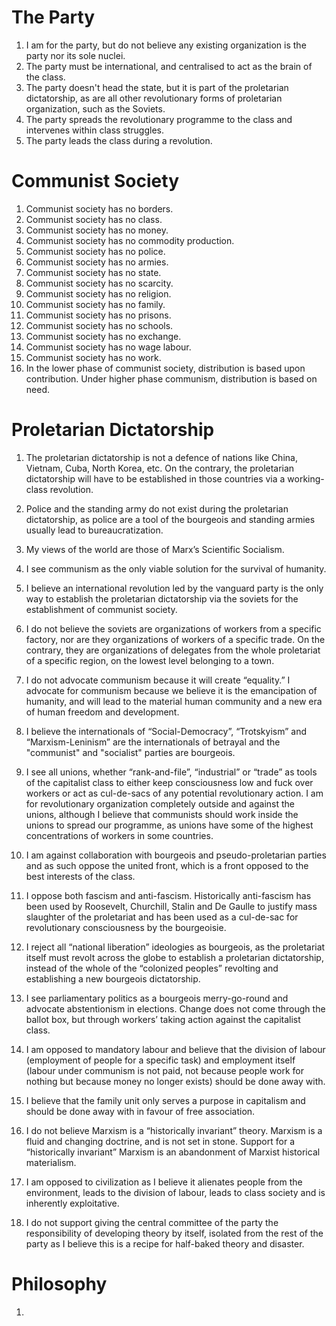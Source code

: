 # The Party
1. I am for the party, but do not believe any existing organization is the party nor its sole nuclei.
2. The party must be international, and centralised to act as the brain of the class.
3. The party doesn't head the state, but it is part of the proletarian dictatorship, as are all other revolutionary forms of proletarian organization, such as the Soviets.
4. The party spreads the revolutionary programme to the class and intervenes within class struggles.
5. The party leads the class during a revolution.

# Communist Society
1. Communist society has no borders. 
2. Communist society has no class. 
3. Communist society has no money. 
4. Communist society has no commodity production. 
5. Communist society has no police. 
6. Communist society has no armies. 
7. Communist society has no state. 
8. Communist society has no scarcity. 
9. Communist society has no religion. 
10. Communist society has no family. 
11. Communist society has no prisons. 
12. Communist society has no schools. 
13. Communist society has no exchange. 
14. Communist society has no wage labour.
15. Communist society has no work.
16. In the lower phase of communist society, distribution is based upon contribution. Under higher phase communism, distribution is based on need. 

# Proletarian Dictatorship
1. The proletarian dictatorship is not a defence of nations like China, Vietnam, Cuba, North Korea, etc. On the contrary, the proletarian dictatorship will have to be established in those countries via a working-class revolution.
2. Police and the standing army do not exist during the proletarian dictatorship, as police are a tool of the bourgeois and standing armies usually lead to bureaucratization.

1. My views of the world are those of Marx’s Scientific Socialism.
2. I see communism as the only viable solution for the survival of humanity.
3. I believe an international revolution led by the vanguard party is the only way to establish the proletarian dictatorship via the soviets for the establishment of communist society.

5. I do not believe the soviets are organizations of workers from a specific factory, nor are they organizations of workers of a specific trade. On the contrary, they are organizations of delegates from the whole proletariat of a specific region, on the lowest level belonging to a town.

1. I do not advocate communism because it will create “equality.” I advocate for communism because we believe it is the emancipation of humanity, and will lead to the material human community and a new era of human freedom and development.
2. I believe the internationals of “Social-Democracy”, “Trotskyism” and “Marxism-Leninism” are the internationals of betrayal and the "communist" and "socialist" parties are bourgeois.
3. I see all unions, whether “rank-and-file”, “industrial” or “trade” as tools of the capitalist class to either keep consciousness low and fuck over workers or act as cul-de-sacs of any potential revolutionary action. I am for revolutionary organization completely outside and against the unions, although I believe that communists should work inside the unions to spread our programme, as unions have some of the highest concentrations of workers in some countries.
4. I am against collaboration with bourgeois and pseudo-proletarian parties and as such oppose the united front, which is a front opposed to the best interests of the class.
5. I oppose both fascism and anti-fascism. Historically anti-fascism has been used by Roosevelt, Churchill, Stalin and De Gaulle to justify mass slaughter of the proletariat and has been used as a cul-de-sac for revolutionary consciousness by the bourgeoisie.
6. I reject all “national liberation” ideologies as bourgeois, as the proletariat itself must revolt across the globe to establish a proletarian dictatorship, instead of the whole of the “colonized peoples” revolting and establishing a new bourgeois dictatorship.
7. I see parliamentary politics as a bourgeois merry-go-round and advocate abstentionism in elections. Change does not come through the ballot box, but through workers’ taking action against the capitalist class.
8. I am opposed to mandatory labour and believe that the division of labour (employment of people for a specific task) and employment itself (labour under communism is not paid, not because people work for nothing but because money no longer exists) should be done away with.
9. I believe that the family unit only serves a purpose in capitalism and should be done away with in favour of free association.

11. I do not believe Marxism is a “historically invariant” theory. Marxism is a fluid and changing doctrine, and is not set in stone. Support for a “historically invariant” Marxism is an abandonment of Marxist historical materialism.
12. I am opposed to civilization as I believe it alienates people from the environment, leads to the division of labour, leads to class society and is inherently exploitative.
13. I do not support giving the central committee of the party the responsibility of developing theory by itself, isolated from the rest of the party as I believe this is a recipe for half-baked theory and disaster.
# Philosophy
1. 
